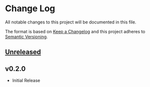 # Change Log

All notable changes to this project will be documented in this file.

The format is based on [Keep a Changelog](http://keepachangelog.com/)
and this project adheres to [Semantic Versioning](http://semver.org/).

## [Unreleased]

## v0.2.0

- Initial Release

[Unreleased]: https://github.com/therealprof/panic-ramdump/compare/v0.2.0...HEAD
